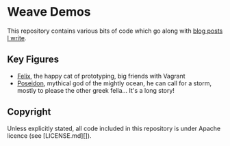# Weave Demos

This repository contains various bits of code which go along with [blog posts I write][blog].

[blog]: http://weaveblog.com/author/errordeveloper/

## Key Figures 
 
  - [Felix](felix/README.md), the happy cat of prototyping, big friends with Vagrant
  - [Poseidon](poseidon/README.md), mythical god of the mightly ocean, he can call for a storm, mostly to please the other greek fella... It's a long story!

## Copyright

Unless explicitly stated, all code included in this repository is under Apache licence (see [LICENSE.md][]).
